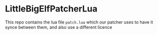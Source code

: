 # LittleBigElfPatcherLua
This repo contains the lua file `patch.lua` which our patcher uses to have it synce between them, and also use a different licence
